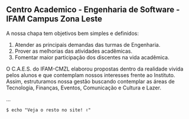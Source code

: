 <h2> Centro Academico - Engenharia de Software - IFAM Campus Zona Leste </h2>

A nossa chapa tem objetivos bem simples e definidos:<br />

1. Atender as principais demandas das turmas de Engenharia.<br />
2. Prover as melhorias das atividades acadêmicas.<br />
3. Fomentar maior participação dos discentes na vida acadêmica.<br />

O C.A.E.S. do IFAM-CMZL elaborou propostas dentro da realidade vivida pelos alunos e que contemplam nossos interesses frente ao Instituto. Assim, estruturamos nossa gestão buscando contemplar as áreas de Tecnologia, Finanças, Eventos, Comunicação e Cultura e Lazer.

...


```shell
$ echo "Veja o resto no site! ✌️"
```